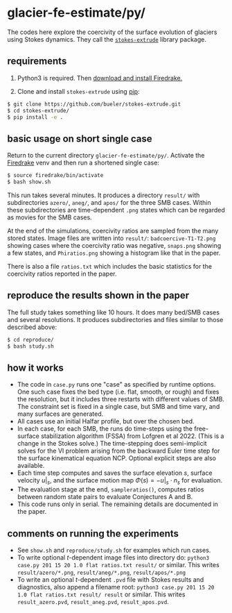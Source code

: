 # glacier-fe-estimate/py/

The codes here explore the coercivity of the surface evolution of glaciers using Stokes dynamics.  They call the [`stokes-extrude`](https://github.com/bueler/stokes-extrude) library package.

## requirements

1. Python3 is required.  Then [download and install Firedrake.](https://www.firedrakeproject.org/download.html)

2. Clone and install `stokes-extrude` using [pip](https://pypi.org/project/pip/):

```bash
$ git clone https://github.com/bueler/stokes-extrude.git
$ cd stokes-extrude/
$ pip install -e .
```

## basic usage on short single case

Return to the current directory `glacier-fe-estimate/py/`.  Activate the [Firedrake](https://www.firedrakeproject.org/) venv and then run a shortened single case:

```bash
$ source firedrake/bin/activate
$ bash show.sh
```

This run takes several minutes.  It produces a directory `result/` with subdirectories `azero/`, `aneg/`, and `apos/` for the three SMB cases.  Within these subdirectories are time-dependent `.png` states which can be regarded as movies for the SMB cases.

At the end of the simulations, coercivity ratios are sampled from the many stored states.  Image files are written into `result/`: `badcoercive-T1-T2.png` showing cases where the coercivity ratio was negative, `snaps.png` showing a few states, and `Phiratios.png` showing a histogram like that in the paper.

There is also a file `ratios.txt` which includes the basic statistics for the coercivity ratios reported in the paper.

## reproduce the results shown in the paper

The full study takes something like 10 hours.  It does many bed/SMB cases and several resolutions.  It produces subdirectories and files similar to those described above:

```bash
$ cd reproduce/
$ bash study.sh
```

## how it works

  * The code in `case.py` runs one "case" as specified by runtime options.  One such case fixes the bed type (i.e. flat, smooth, or rough) and fixes the resolution, but it includes three restarts with different values of SMB.  The constraint set is fixed in a single case, but SMB and time vary, and many surfaces are generated.
  * All cases use an initial Halfar profile, but over the chosen bed.
  * In each case, for each SMB, the runs do time-steps using the free-surface stabilization algorithm (FSSA) from Lofgren et al 2022.  (This is a change in the Stokes solve.)  The time-stepping does semi-implicit solves for the VI problem arising from the backward Euler time step for the surface kinematical equation NCP.  Optional explicit steps are also available.
  * Each time step computes and saves the surface elevation $s$, surface velocity $u|_s$, and the surface motion map $\Phi(s) = - u|_s \cdot n_s$ for evaluation.
  * The evaluation stage at the end, `sampleratios()`, computes ratios between random state pairs to evaluate Conjectures A and B.
  * This code runs only in serial.  The remaining details are documented in the paper.

## comments on running the experiments

  * See `show.sh` and `reproduce/study.sh` for examples which run cases.
  * To write optional $t$-dependent image files into directory do: `python3 case.py 201 15 20 1.0 flat ratios.txt result/` or similar.  This writes `result/azero/*.png`, `result/aneg/*.png`, `result/apos/*.png`
  * To write an optional $t$-dependent `.pvd` file with Stokes results and diagnostics, also append a filename root: `python3 case.py 201 15 20 1.0 flat ratios.txt result/ result` or similar.  This writes `result_azero.pvd`, `result_aneg.pvd`, `result_apos.pvd`.
